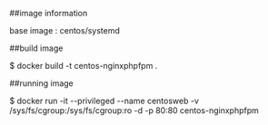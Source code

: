 ##image information

base image : centos/systemd

##build image

$ docker build -t centos-nginxphpfpm .

##running image

$ docker run -it --privileged --name centosweb -v /sys/fs/cgroup:/sys/fs/cgroup:ro -d -p 80:80 centos-nginxphpfpm
